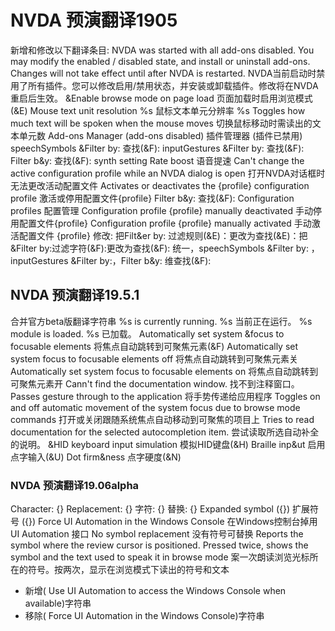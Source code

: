 ﻿# NVDA 预演翻译1905
新增和修改以下翻译条目:
NVDA was started with all add-ons disabled. You may modify the enabled / disabled state, and install or uninstall add-ons. Changes will not take effect until after NVDA is restarted.
NVDA当前启动时禁用了所有插件。您可以修改启用/禁用状态，并安装或卸载插件。修改将在NVDA重启后生效。
&Enable browse mode on page load
页面加载时启用浏览模式(&E)
Mouse text unit resolution %s
鼠标文本单元分辨率 %s
Toggles how much text will be spoken when the mouse moves
切换鼠标移动时需读出的文本单元数
Add-ons Manager (add-ons disabled)
插件管理器 (插件已禁用)
speechSymbols &Filter by: 
查找(&F):
inputGestures &Filter by:
查找(&F):
Filter b&y: 
查找(&F):
synth setting Rate boost
语音提速
Can't change the active configuration profile while an NVDA dialog is open
打开NVDA对话框时无法更改活动配置文件
Activates or deactivates the {profile} configuration profile
激活或停用配置文件{profile}
Filter b&y:
查找(&F):
Configuration profiles
配置管理
Configuration profile {profile} manually deactivated
手动停用配置文件{profile}
Configuration profile {profile} manually activated
手动激活配置文件 {profile}
修改:
把Filt&er by: 过滤规则(&E)：更改为查找(&E)：把&Filter by:过滤字符(&F):更改为查找(&F):
统一，speechSymbols &Filter by: ，inputGestures &Filter by:，Filter b&y: 维查找(&F):
## NVDA 预演翻译19.5.1
合并官方beta版翻译字符串
%s is currently running.
 %s 当前正在运行。
%s module is loaded.
 %s 已加载。 
Automatically set system &focus to focusable elements
将焦点自动跳转到可聚焦元素(&F)
Automatically set system focus to focusable elements off
将焦点自动跳转到可聚焦元素关
Automatically set system focus to focusable elements on
将焦点自动跳转到可聚焦元素开
Cann't find the documentation window.
找不到注释窗口。
Passes gesture through to the application
将手势传递给应用程序
Toggles on and off automatic movement of the system focus due to browse mode commands
打开或关闭跟随系统焦点自动移动到可聚焦的项目上
Tries to read documentation for the selected autocompletion item.
尝试读取所选自动补全的说明。
&HID keyboard input simulation
模拟HID键盘(&H)
Braille inp&ut
启用点字输入(&U)
Dot firm&ness
点字硬度(&N)
### NVDA 预演翻译19.06alpha
Character: {}
Replacement: {}
字符: {}
替换: {}
Expanded symbol ({})
扩展符号 ({})
Force UI Automation in the Windows Console
在Windows控制台掉用 UI Automation 接口
No symbol replacement
没有符号可替换
Reports the symbol where the review cursor is positioned. Pressed twice, shows the symbol and the text used to speak it in browse mode
案一次朗读浏览光标所在的符号。按两次，显示在浏览模式下读出的符号和文本
* 新增( Use UI Automation to access the Windows Console when available)字符串
* 移除( Force UI Automation in the Windows Console)字符串